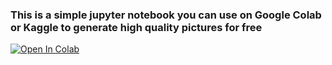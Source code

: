### This is a simple jupyter notebook you can use on Google Colab or Kaggle to generate high quality pictures for free

<a target="_blank" href="https://colab.research.google.com/github/yo-aiv1/txt2img_google_collab/blob/main/juggernautXL.ipynb">
  <img src="https://colab.research.google.com/assets/colab-badge.svg" alt="Open In Colab"/>
</a>